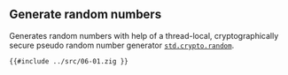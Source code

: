 ## Generate random numbers

Generates random numbers with help of a thread-local, cryptographically secure pseudo random number generator [`std.crypto.random`].

```zig
{{#include ../src/06-01.zig }}
```

[`std.crypto.random`]: https://ziglang.org/documentation/0.11.0/std/#A;std:crypto.random
